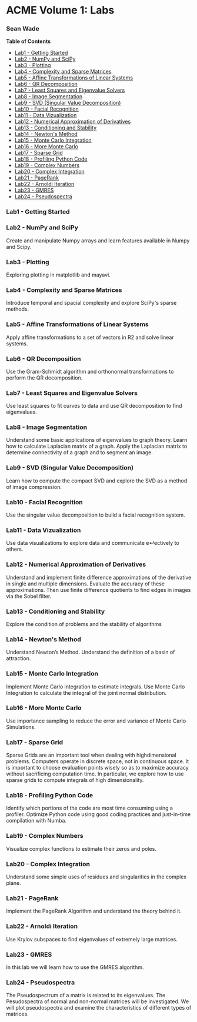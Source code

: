 # ACME Volume 1: Labs

### Sean Wade

<!-- START doctoc generated TOC please keep comment here to allow auto update -->
<!-- DON'T EDIT THIS SECTION, INSTEAD RE-RUN doctoc TO UPDATE -->
**Table of Contents**

- [Lab1 - Getting Started](#lab1---getting-started)
- [Lab2 - NumPy and SciPy](#lab2---numpy-and-scipy)
- [Lab3 - Plotting](#lab3---plotting)
- [Lab4 - Complexity and Sparse Matrices](#lab4---complexity-and-sparse-matrices)
- [Lab5 - Affine Transformations of Linear Systems](#lab5---affine-transformations-of-linear-systems)
- [Lab6 - QR Decomposition](#lab6---qr-decomposition)
- [Lab7 - Least Squares and Eigenvalue Solvers](#lab7---least-squares-and-eigenvalue-solvers)
- [Lab8 - Image Segmentation](#lab8---image-segmentation)
- [Lab9 - SVD (Singular Value Decomposition)](#lab9---svd-singular-value-decomposition)
- [Lab10 - Facial Recognition](#lab10---facial-recognition)
- [Lab11 - Data Vizualization](#lab11---data-vizualization)
- [Lab12 - Numerical Approximation of Derivatives](#lab12---numerical-approximation-of-derivatives)
- [Lab13 - Conditioning and Stability](#lab13---conditioning-and-stability)
- [Lab14 - Newton's Method](#lab14---newtons-method)
- [Lab15 - Monte Carlo Integration](#lab15---monte-carlo-integration)
- [Lab16 - More Monte Carlo](#lab16---more-monte-carlo)
- [Lab17 - Sparse Grid](#lab17---sparse-grid)
- [Lab18 - Profiling Python Code](#lab18---profiling-python-code)
- [Lab19 - Complex Numbers](#lab19---complex-numbers)
- [Lab20 - Complex Integration](#lab20---complex-integration)
- [Lab21 - PageRank](#lab21---pagerank)
- [Lab22 - Arnoldi Iteration](#lab22---arnoldi-iteration)
- [Lab23 - GMRES](#lab23---gmres)
- [Lab24 - Pseudospectra](#lab24---pseudospectra)

<!-- END doctoc generated TOC please keep comment here to allow auto update -->


### Lab1 - Getting Started


### Lab2 - NumPy and SciPy

Create and manipulate Numpy arrays and learn features available in Numpy and Scipy.

### Lab3 - Plotting

Exploring plotting in matplotlib and mayavi.

### Lab4 - Complexity and Sparse Matrices

Introduce temporal and spacial complexity and explore SciPy's sparse methods. 

### Lab5 - Affine Transformations of Linear Systems

Apply affine transformations to a set of vectors in R2 and solve linear systems.

### Lab6 - QR Decomposition

Use the Gram-Schmidt algorithm and orthonormal transformations to perform the QR decomposition.

### Lab7 - Least Squares and Eigenvalue Solvers

Use least squares to fit curves to data and use QR decomposition to find eigenvalues.

### Lab8 - Image Segmentation

Understand some basic applications of eigenvalues to graph theory. Learn how to calculate Laplacian matrix of a graph. Apply the Laplacian matrix to determine connectivity of a graph and to segment an image.

### Lab9 - SVD (Singular Value Decomposition)

Learn how to compute the compact SVD and explore the SVD as a method of image compression.

### Lab10 - Facial Recognition

Use the singular value decomposition to build a facial recognition system.

### Lab11 - Data Vizualization

Use data visualizations to explore data and communicate e↵ectively to others.

### Lab12 - Numerical Approximation of Derivatives

Understand and implement finite difference approximations of the derivative in single and multiple dimensions. Evaluate the accuracy of these approximations. Then use finite difference quotients to find edges in images via the Sobel filter.

### Lab13 - Conditioning and Stability

Explore the condition of problems and the stability of algorithms

### Lab14 - Newton's Method

Understand Newton’s Method. Understand the definition of a basin of attraction.

### Lab15 - Monte Carlo Integration

Implement Monte Carlo integration to estimate integrals. Use Monte Carlo Integration to calculate the integral of the joint normal distribution.

### Lab16 - More Monte Carlo

Use importance sampling to reduce the error and variance of Monte Carlo Simulations.

### Lab17 - Sparse Grid

Sparse Grids are an important tool when dealing with highdimensional problems. Computers operate in discrete space, not in continuous space. It is important to choose evaluation points wisely so as to maximize accuracy without sacrificing computation time. In particular, we explore how to use sparse grids to compute integrals of high dimensionality.

### Lab18 - Profiling Python Code

Identify which portions of the code are most time consuming using a profiler. Optimize Python code using good coding practices and just-in-time compilation with Numba.

### Lab19 - Complex Numbers

Visualize complex functions to estimate their zeros and poles.

### Lab20 - Complex Integration

Understand some simple uses of residues and singularities in the complex plane.

### Lab21 - PageRank

Implement the PageRank Algorithm and understand the theory behind it.

### Lab22 - Arnoldi Iteration

Use Krylov subspaces to find eigenvalues of extremely large matrices.

### Lab23 - GMRES

In this lab we will learn how to use the GMRES algorithm.

### Lab24 - Pseudospectra

The Pseudospectrum of a matrix is related to its eigenvalues. The Pesudospectra of normal and non-normal matrices will be investigated. We will plot pseudospectra and examine the characteristics of different types of matrices.
